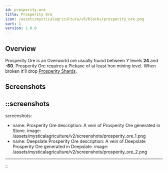 ```yaml
---
id: prosperity-ore
title: Prosperity Ore
icon: /assets/mysticalagriculture/v5/blocks/prosperity_ore.png
sort: 1
version: 1.0.0
---
```


## Overview

Prosperity Ore is an Overworld ore usually found between Y levels **24** and **-60**. Prosperity Ore requires a Pickaxe of at least Iron mining level. When broken it'll drop [Prosperity Shards](../items/prosperity-shard.md). 

## Screenshots

::screenshots
---
screenshots:
  - name: Prosperity Ore
    description: A vein of Prosperity Ore generated in Stone.
    image: /assets/mysticalagriculture/v2/screenshots/prosperity_ore_1.png
  - name: Deepslate Prosperity Ore
    description: A vein of Deepslate Prosperity Ore generated in Deepslate.
    image: /assets/mysticalagriculture/v2/screenshots/prosperity_ore_2.png
---
::
